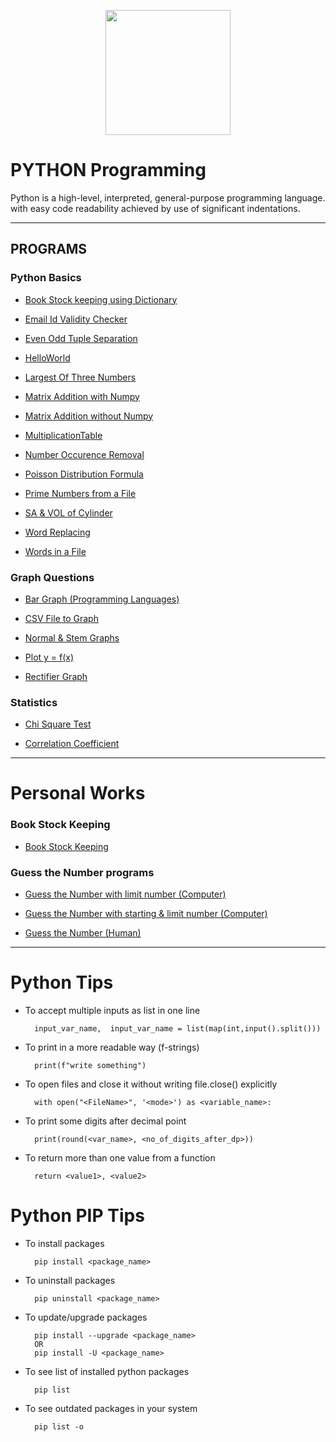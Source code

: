 [<p align="center">
<img src="https://img.icons8.com/color/480/000000/python--v1.png" height='200'></p>](https://www.google.com/search?q=python&rlz=1C1CHBF_enIN998IN998&oq=python&aqs=chrome..69i57j69i59l2j69i60j69i65j69i60l2j69i65.3593j0j4&sourceid=chrome&ie=UTF-8)

# PYTHON Programming
Python is a high-level, interpreted, general-purpose programming language. with easy code readability achieved by use of significant indentations.

---

## PROGRAMS

### Python Basics

* [Book Stock keeping using Dictionary](https://github.com/004Ajay/Python/blob/main/DictBookStock.py)

* [Email Id Validity Checker](https://github.com/004Ajay/Python/blob/main/ValidityEmailId.py) 

* [Even Odd Tuple Separation](https://github.com/004Ajay/Python/blob/main/EvenOddTuplePrint.py) 

* [HelloWorld](https://github.com/004Ajay/Python/blob/main/HelloWorld.py) 

* [Largest Of Three Numbers](https://github.com/004Ajay/Python/blob/main/LargestOfThreeNumbers.py) 

* [Matrix Addition with Numpy](https://github.com/004Ajay/Python/blob/main/MatrixAdditionWithNumpy.py)

* [Matrix Addition without Numpy](https://github.com/004Ajay/Python/blob/main/MatrixAdditionWithoutNumpy.py)

* [MultiplicationTable](https://github.com/004Ajay/Python/blob/main/MultiplicationTable.py)

* [Number Occurence Removal](https://github.com/004Ajay/Python/blob/main/NumOccurenceRemoval.py) 

* [Poisson Distribution Formula](https://github.com/004Ajay/Python/blob/main/PoissonDistribution.py)

* [Prime Numbers from a File](https://github.com/004Ajay/Python/blob/main/PrimeNumFromFile.py)

* [SA & VOL of Cylinder](https://github.com/004Ajay/Python/blob/main/CylinderSA&VOL.py)

* [Word Replacing](https://github.com/004Ajay/Python/blob/main/WordReplacing.py) 

* [Words in a File](https://github.com/004Ajay/Python/blob/main/WordsInFile.py)


### Graph Questions

* [Bar Graph (Programming Languages)](https://github.com/004Ajay/Python/blob/main/ProgrammingGraph.py) 

* [CSV File to Graph](https://github.com/004Ajay/Python/blob/main/csvFileToGraph.py)

* [Normal & Stem Graphs](https://github.com/004Ajay/Python/blob/main/NormalStemGraphs.py)

* [Plot y =  f(x)](https://github.com/004Ajay/Python/blob/main/PlotyFx.py) 

* [Rectifier Graph](https://github.com/004Ajay/Python/blob/main/RectifierGraph.py)

### Statistics

* [Chi Square Test](https://github.com/004Ajay/Python/blob/main/ChiSquare.py)

* [Correlation Coefficient](https://github.com/004Ajay/Python/blob/main/CorrelationCoefficient.py)


---
# Personal Works
### Book Stock Keeping

* [Book Stock Keeping](https://github.com/004Ajay/Python/blob/main/Personal/BookStockDict.py)

### Guess the Number programs

* [Guess the Number with limit number (Computer)](https://github.com/004Ajay/Python/blob/main/Personal/GuessComputer.py)

* [Guess the Number with starting & limit number (Computer)](https://github.com/004Ajay/Python/blob/main/Personal/GuessComputer2.py)

* [Guess the Number (Human)](https://github.com/004Ajay/Python/blob/main/Personal/GuessHuman.py)

---

# Python Tips

* To accept multiple inputs as list in one line

        input_var_name,  input_var_name = list(map(int,input().split()))

* To print in a more readable way (f-strings)

        print(f"write something")

* To open files and close it without writing file.close() explicitly

        with open("<FileName>", '<mode>') as <variable_name>:

* To print some digits after decimal point

        print(round(<var_name>, <no_of_digits_after_dp>))

* To return more than one value from a function

        return <value1>, <value2>

# Python PIP Tips

* To install packages

        pip install <package_name>

* To uninstall packages

        pip uninstall <package_name>

* To update/upgrade packages

        pip install --upgrade <package_name> 
        OR
        pip install -U <package_name>

* To see list of installed python packages

        pip list

* To see outdated packages in your system

        pip list -o